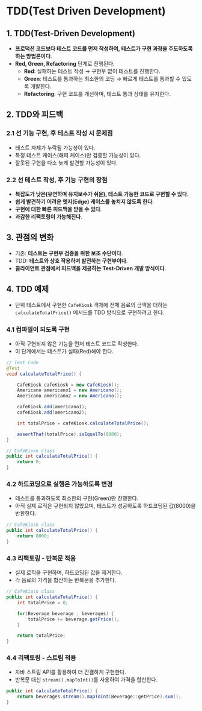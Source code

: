 # TDD(Test Driven Development)

## 1. TDD(Test-Driven Development)

- **프로덕션 코드보다 테스트 코드를 먼저 작성하여, 테스트가 구현 과정을 주도하도록 하는 방법론이다**.
- **Red, Green, Refactoring** 단계로 진행된다.
  - **Red**: 실패하는 테스트 작성 → 구현부 없이 테스트를 진행한다.
  - **Green**: 테스트를 통과하는 최소한의 코딩 → 빠르게 테스트를 통과할 수 있도록 개발한다.
  - **Refactoring**: 구현 코드를 개선하며, 테스트 통과 상태를 유지한다.

## 2. TDD와 피드백

### 2.1 선 기능 구현, 후 테스트 작성 시 문제점

- 테스트 자체가 누락될 가능성이 있다.
- 특정 테스트 케이스(해피 케이스)만 검증할 가능성이 있다.
- 잘못된 구현을 다소 늦게 발견할 가능성이 있다.

### 2.2 선 테스트 작성, 후 기능 구현의 장점

- **복잡도가 낮은(유연하며 유지보수가 쉬운), 테스트 가능한 코드로 구현할 수 있다**.
- **쉽게 발견하기 어려운 엣지(Edge) 케이스를 놓치지 않도록 한다**.
- **구현에 대한 빠른 피드백을 받을 수 있다**.
- **과감한 리팩토링이 가능해진다**.

## 3. 관점의 변화

- 기존: **테스트는 구현부 검증을 위한 보조 수단이다**.
- TDD: **테스트와 상호 작용하며 발전하는 구현부이다**.
- **클라이언트 관점에서 피드백을 제공하는 Test-Driven 개발 방식이다**.

## 4. TDD 예제

- 단위 테스트에서 구현한 `CafeKiosk` 객체에 전체 음료의 금액을 더하는 `calculateTotalPrice()` 메서드를 TDD 방식으로 구현하려고 한다.

### 4.1 컴파일이 되도록 구현

- 아직 구현되지 않은 기능을 먼저 테스트 코드로 작성한다.
- 이 단계에서는 테스트가 실패(Red)해야 한다.

```java
// Test Code
@Test
void calculateTotalPrice() {

    CafeKiosk cafeKiosk = new CafeKiosk();
    Americano americano1 = new Americano();
    Americano americano2 = new Americano();

    cafeKiosk.add(americano1);
    cafeKiosk.add(americano2);

    int totalPrice = cafeKiosk.calculateTotalPrice();

    assertThat(totalPrice).isEqualTo(8000);
}
```

```java
// CafeKiosk class
public int calculateTotalPrice() {
    return 0;
}
```

### 4.2 하드코딩으로 실행은 가능하도록 변경

- 테스트를 통과하도록 최소한의 구현(Green)만 진행한다.
- 아직 실제 로직은 구현되지 않았으며, 테스트가 성공하도록 하드코딩된 값(8000)을 반환한다.

```java
// CafeKiosk class
public int calculateTotalPrice() {
    return 8000;
}
```

### 4.3 리팩토링 - 반복문 적용

- 실제 로직을 구현하며, 하드코딩된 값을 제거한다.
- 각 음료의 가격을 합산하는 반복문을 추가한다.

```java
// CafeKiosk class
public int calculateTotalPrice() {
    int totalPrice = 0;

    for(Beverage beverage : beverages) {
        totalPrice += beverage.getPrice();
    }

    return totalPrice;
}
```

### 4.4 리팩토링 - 스트림 적용

- 자바 스트림 API를 활용하여 더 간결하게 구현한다.
- 반복문 대신 `stream().mapToInt()`를 사용하여 가격을 합산한다.

```java
public int calculateTotalPrice() {
    return beverages.stream().mapToInt(Beverage::getPrice).sum();
}
```
